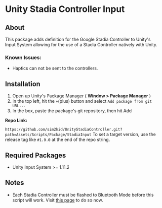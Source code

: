 # Unity Stadia Controller Input
## About
This package adds definition for the Google Stadia Controller to Unity's Input System allowing for the use of a Stadia Controller natively with Unity.

### Known Issues:
* Haptics can not be sent to the controllers.

## Installation
1. Open up Unity's Package Manager ( **Window > Package Manager** )
2. In the top left, hit the `+`(plus) button and select `Add package from git URL...`
3. In the box, paste the package's git repository, then hit Add

**Repo Link:**

`https://github.com/sim2kid/UnityStadiaController.git?path=Assets/Scripts/Package/StadiaInput`
To set a target version, use the release tag like `#1.0.0` at the end of the repo string.

## Required Packages
* Unity Input System >= 1.11.2

## Notes
- Each Stadia Controller must be flashed to Bluetooth Mode before this script will work. Visit [this page](https://stadia.google.com/controller/) to do so now.